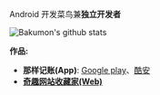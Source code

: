 Android 开发菜鸟兼**独立开发者**

![Bakumon's github stats](https://github-readme-stats.vercel.app/api?username=Bakumon)

**作品:**
- **那样记账(App)**: [Google play](https://play.google.com/store/apps/details?id=me.bakumon.moneykeeper)、[酷安](https://www.coolapk.com/apk/me.bakumon.moneykeeper)
- [**奇趣网站收藏家(Web)**](https://fuun.fun/)
